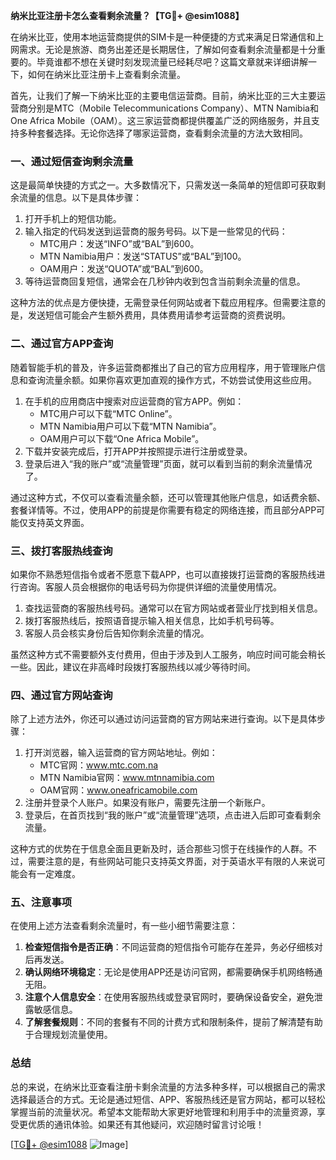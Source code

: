 **纳米比亚注册卡怎么查看剩余流量？【TG💪+ @esim1088】**

在纳米比亚，使用本地运营商提供的SIM卡是一种便捷的方式来满足日常通信和上网需求。无论是旅游、商务出差还是长期居住，了解如何查看剩余流量都是十分重要的。毕竟谁都不想在关键时刻发现流量已经耗尽吧？这篇文章就来详细讲解一下，如何在纳米比亚注册卡上查看剩余流量。

首先，让我们了解一下纳米比亚的主要电信运营商。目前，纳米比亚的三大主要运营商分别是MTC（Mobile Telecommunications Company）、MTN Namibia和One Africa Mobile（OAM）。这三家运营商都提供覆盖广泛的网络服务，并且支持多种套餐选择。无论你选择了哪家运营商，查看剩余流量的方法大致相同。

### **一、通过短信查询剩余流量**

这是最简单快捷的方式之一。大多数情况下，只需发送一条简单的短信即可获取剩余流量的信息。以下是具体步骤：

1. 打开手机上的短信功能。
2. 输入指定的代码发送到运营商的服务号码。以下是一些常见的代码：
   - MTC用户：发送“INFO”或“BAL”到600。
   - MTN Namibia用户：发送“STATUS”或“BAL”到100。
   - OAM用户：发送“QUOTA”或“BAL”到600。
3. 等待运营商回复短信，通常会在几秒钟内收到包含当前剩余流量的信息。

这种方法的优点是方便快捷，无需登录任何网站或者下载应用程序。但需要注意的是，发送短信可能会产生额外费用，具体费用请参考运营商的资费说明。

### **二、通过官方APP查询**

随着智能手机的普及，许多运营商都推出了自己的官方应用程序，用于管理账户信息和查询流量余额。如果你喜欢更加直观的操作方式，不妨尝试使用这些应用。

1. 在手机的应用商店中搜索对应运营商的官方APP。例如：
   - MTC用户可以下载“MTC Online”。
   - MTN Namibia用户可以下载“MTN Namibia”。
   - OAM用户可以下载“One Africa Mobile”。
2. 下载并安装完成后，打开APP并按照提示进行注册或登录。
3. 登录后进入“我的账户”或“流量管理”页面，就可以看到当前的剩余流量情况了。

通过这种方式，不仅可以查看流量余额，还可以管理其他账户信息，如话费余额、套餐详情等。不过，使用APP的前提是你需要有稳定的网络连接，而且部分APP可能仅支持英文界面。

### **三、拨打客服热线查询**

如果你不熟悉短信指令或者不愿意下载APP，也可以直接拨打运营商的客服热线进行咨询。客服人员会根据你的电话号码为你提供详细的流量使用情况。

1. 查找运营商的客服热线号码。通常可以在官方网站或者营业厅找到相关信息。
2. 拨打客服热线后，按照语音提示输入相关信息，比如手机号码等。
3. 客服人员会核实身份后告知你剩余流量的情况。

虽然这种方式不需要额外支付费用，但由于涉及到人工服务，响应时间可能会稍长一些。因此，建议在非高峰时段拨打客服热线以减少等待时间。

### **四、通过官方网站查询**

除了上述方法外，你还可以通过访问运营商的官方网站来进行查询。以下是具体步骤：

1. 打开浏览器，输入运营商的官方网站地址。例如：
   - MTC官网：www.mtc.com.na
   - MTN Namibia官网：www.mtnnamibia.com
   - OAM官网：www.oneafricamobile.com
2. 注册并登录个人账户。如果没有账户，需要先注册一个新账户。
3. 登录后，在首页找到“我的账户”或“流量管理”选项，点击进入后即可查看剩余流量。

这种方式的优势在于信息全面且更新及时，适合那些习惯于在线操作的人群。不过，需要注意的是，有些网站可能只支持英文界面，对于英语水平有限的人来说可能会有一定难度。

### **五、注意事项**

在使用上述方法查看剩余流量时，有一些小细节需要注意：

1. **检查短信指令是否正确**：不同运营商的短信指令可能存在差异，务必仔细核对后再发送。
2. **确认网络环境稳定**：无论是使用APP还是访问官网，都需要确保手机网络畅通无阻。
3. **注意个人信息安全**：在使用客服热线或登录官网时，要确保设备安全，避免泄露敏感信息。
4. **了解套餐规则**：不同的套餐有不同的计费方式和限制条件，提前了解清楚有助于合理规划流量使用。

### **总结**

总的来说，在纳米比亚查看注册卡剩余流量的方法多种多样，可以根据自己的需求选择最适合的方式。无论是通过短信、APP、客服热线还是官方网站，都可以轻松掌握当前的流量状况。希望本文能帮助大家更好地管理和利用手中的流量资源，享受更优质的通讯体验。如果还有其他疑问，欢迎随时留言讨论哦！

[[TG💪+ @esim1088](https://t.me/s/esim1088) ![Image](https://i.postimg.cc/4NQfJmqS/Snipaste-2025-05-13-00-14-12.png)]